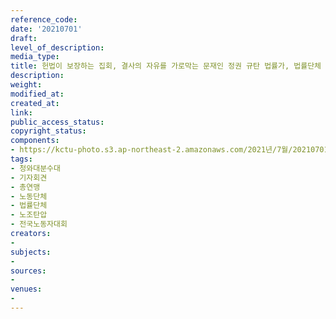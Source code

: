 ```yaml
---
reference_code: 
date: '20210701'
draft: 
level_of_description: 
media_type: 
title: 헌법이 보장하는 집회, 결사의 자유를 가로막는 문재인 정권 규탄 법률가, 법률단체 기자회견
description: 
weight: 
modified_at: 
created_at: 
link: 
public_access_status: 
copyright_status: 
components:
- https://kctu-photo.s3.ap-northeast-2.amazonaws.com/2021년/7월/20210701-헌법이+보장하는+집회,+결사의+자유를+가로막는+문재인+정권+규탄+법률가,+법률단체+기자회견_청와대분수대_기자회견_총연맹_노동단체_법률단체_노조탄압_전국노동자대회/_1D20678.jpg
tags:
- 청와대분수대
- 기자회견
- 총연맹
- 노동단체
- 법률단체
- 노조탄압
- 전국노동자대회
creators:
- 
subjects:
- 
sources:
- 
venues:
- 
---
```

